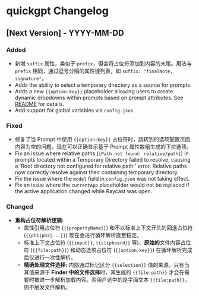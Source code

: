 # quickgpt Changelog

## [Next Version] - YYYY-MM-DD

### Added

- 新增 `suffix` 属性，类似于 `prefix`，但会将占位符添加到内容的末尾。用法与 `prefix` 相同，通过逗号分隔的属性键列表，如 `suffix: "finalNote, signature"`。
- Adds the ability to select a temporary directory as a source for prompts.
- Adds a new `{{option:key}}` placeholder allowing users to create dynamic dropdowns within prompts based on prompt attributes. See [README](https://github.com/your-repo/quickgpt-raycast#dynamic-options-placeholder-optionkey) for details.
- Add support for global variables via `config.json`.

### Fixed

- 修复了当 Prompt 中使用 `{{option:key}}` 占位符时，跳转到的选项配置页面内容为空的问题。现在可以正确显示基于 Prompt 属性数组生成的下拉选项。
- Fix an issue where relative paths (`[Path not found: relative/path]`) in prompts located within a Temporary Directory failed to resolve, causing a 'Root directory not configured for relative path:' error. Relative paths now correctly resolve against their containing temporary directory.
- Fix the issue where the `model` field in `config.json` was not taking effect.
- Fix an issue where the `currentApp` placeholder would not be replaced if the active application changed while Raycast was open.

### Changed

- **重构占位符解析逻辑:**
  - 属性引用占位符 (`{{propertyName}}`) 和不以标准上下文开头的回退占位符 (`{{ph1|ph2|...}}`) 现在会进行循环解析直至稳定。
  - 标准上下文占位符 (`{{input}}`, `{{clipboard}}` 等)、**原始的**文件内容占位符 (`{{file:path}}`) 和动态选项占位符 (`{{option:key}}`) 在循环解析完成后仅进行一次性解析。
  - **精确处理文件选择:** 内部通过标记区分 `{{selection}}` 值的来源。只有当其值来源于 **Finder 中的文件选择**时，其生成的 `{{file:path}}` 才会在需要时被进一步解析加载内容。若用户选中的是字面文本 `{{file:path}}`，则不触发文件解析。

